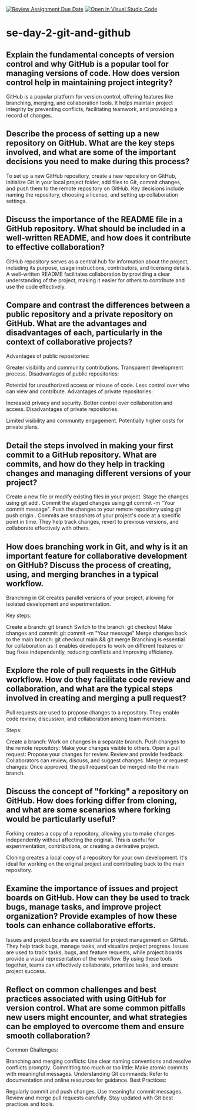 [![Review Assignment Due Date](https://classroom.github.com/assets/deadline-readme-button-22041afd0340ce965d47ae6ef1cefeee28c7c493a6346c4f15d667ab976d596c.svg)](https://classroom.github.com/a/8wgCKhpZ)
[![Open in Visual Studio Code](https://classroom.github.com/assets/open-in-vscode-2e0aaae1b6195c2367325f4f02e2d04e9abb55f0b24a779b69b11b9e10269abc.svg)](https://classroom.github.com/online_ide?assignment_repo_id=15649033&assignment_repo_type=AssignmentRepo)
# se-day-2-git-and-github
## Explain the fundamental concepts of version control and why GitHub is a popular tool for managing versions of code. How does version control help in maintaining project integrity?
GitHub is a popular platform for version control, offering features like branching, merging, and collaboration tools. It helps maintain project integrity by preventing conflicts, facilitating teamwork, and providing a record of changes.

## Describe the process of setting up a new repository on GitHub. What are the key steps involved, and what are some of the important decisions you need to make during this process?
To set up a new GitHub repository, create a new repository on GitHub, initialize Git in your local project folder, add files to Git, commit changes, and push them to the remote repository on GitHub. Key decisions include naming the repository, choosing a license, and setting up collaboration settings.


## Discuss the importance of the README file in a GitHub repository. What should be included in a well-written README, and how does it contribute to effective collaboration?
GitHub repository serves as a central hub for information about the project, including its purpose, usage instructions, contributors, and licensing details. A well-written README facilitates collaboration by providing a clear understanding of the project, making it easier for others to contribute and use the code effectively.

## Compare and contrast the differences between a public repository and a private repository on GitHub. What are the advantages and disadvantages of each, particularly in the context of collaborative projects?
Advantages of public repositories:

Greater visibility and community contributions.
Transparent development process.
Disadvantages of public repositories:

Potential for unauthorized access or misuse of code.
Less control over who can view and contribute.
Advantages of private repositories:

Increased privacy and security.
Better control over collaboration and access.
Disadvantages of private repositories:

Limited visibility and community engagement.
Potentially higher costs for private plans.


## Detail the steps involved in making your first commit to a GitHub repository. What are commits, and how do they help in tracking changes and managing different versions of your project?
Create a new file or modify existing files in your project.
Stage the changes using git add <filename>.
Commit the staged changes using git commit -m "Your commit message".
Push the changes to your remote repository using git push origin <branch>.
Commits are snapshots of your project's code at a specific point in time. They help track changes, revert to previous versions, and collaborate effectively with others.

## How does branching work in Git, and why is it an important feature for collaborative development on GitHub? Discuss the process of creating, using, and merging branches in a typical workflow.
Branching in Git creates parallel versions of your project, allowing for isolated development and experimentation.

Key steps:

Create a branch: git branch <branch-name>
Switch to the branch: git checkout <branch-name>
Make changes and commit: git commit -m "Your message"
Merge changes back to the main branch: git checkout main && git merge <branch-name>
Branching is essential for collaboration as it enables developers to work on different features or bug fixes independently, reducing conflicts and improving efficiency.

## Explore the role of pull requests in the GitHub workflow. How do they facilitate code review and collaboration, and what are the typical steps involved in creating and merging a pull request?
Pull requests are used to propose changes to a repository. They enable code review, discussion, and collaboration among team members.

Steps:

Create a branch: Work on changes in a separate branch.
Push changes to the remote repository: Make your changes visible to others.
Open a pull request: Propose your changes for review.
Review and provide feedback: Collaborators can review, discuss, and suggest changes.
Merge or request changes: Once approved, the pull request can be merged into the main branch.

## Discuss the concept of "forking" a repository on GitHub. How does forking differ from cloning, and what are some scenarios where forking would be particularly useful?
Forking creates a copy of a repository, allowing you to make changes independently without affecting the original. This is useful for experimentation, contributions, or creating a derivative project.

Cloning creates a local copy of a repository for your own development. It's ideal for working on the original project and contributing back to the main repository.

## Examine the importance of issues and project boards on GitHub. How can they be used to track bugs, manage tasks, and improve project organization? Provide examples of how these tools can enhance collaborative efforts.
Issues and project boards are essential for project management on GitHub. They help track bugs, manage tasks, and visualize project progress. Issues are used to track tasks, bugs, and feature requests, while project boards provide a visual representation of the workflow. By using these tools together, teams can effectively collaborate, prioritize tasks, and ensure project success.
## Reflect on common challenges and best practices associated with using GitHub for version control. What are some common pitfalls new users might encounter, and what strategies can be employed to overcome them and ensure smooth collaboration?
Common Challenges:

Branching and merging conflicts: Use clear naming conventions and resolve conflicts promptly.
Committing too much or too little: Make atomic commits with meaningful messages.
Understanding Git commands: Refer to documentation and online resources for guidance.
Best Practices:

Regularly commit and push changes.
Use meaningful commit messages.
Review and merge pull requests carefully.
Stay updated with Git best practices and tools.
